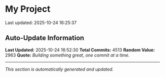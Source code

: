 # My Project


Last updated: 2025-10-24 16:25:37








































































































































































































































































































































































































































































































































































































































































































































































































































































































































































































































































































































































































































































































































































































































































































































































































































































































































































































































































































































































































































































































































































































































































































































































































































































































































































































































































































































































































































































































































































































































































































































































































































































































































































































































































































































































































































































































































































































































































































































































































































































































































































































































































































































































































































































































































































































































































































































































































































































































































































































































































































## Auto-Update Information

**Last Updated:** 2025-10-24 16:52:30
**Total Commits:** 4513
**Random Value:** 2963
**Quote:** _Building something great, one commit at a time._

---
_This section is automatically generated and updated._